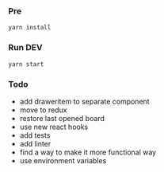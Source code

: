 ### Pre
```
yarn install
```

### Run DEV
```
yarn start
```

### Todo
- add draweritem to separate component
- move to redux
- restore last opened board
- use new react hooks
- add tests
- add linter
- find a way to make it more functional way
- use environment variables